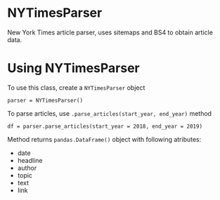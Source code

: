 # NYTimesParser

New York Times article parser, uses sitemaps and BS4 to obtain article data.

# Using NYTimesParser

To use this class, create a `NYTimesParser` object

`parser = NYTimesParser()`

To parse articles, use `.parse_articles(start_year, end_year)` method

`df = parser.parse_articles(start_year = 2018, end_year = 2019)`

Method returns `pandas.DataFrame()` object with following atributes:
- date
- headline
- author
- topic
- text
- link
